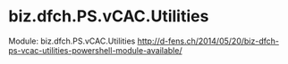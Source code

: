 biz.dfch.PS.vCAC.Utilities
==========================

Module: biz.dfch.PS.vCAC.Utilities http://d-fens.ch/2014/05/20/biz-dfch-ps-vcac-utilities-powershell-module-available/
